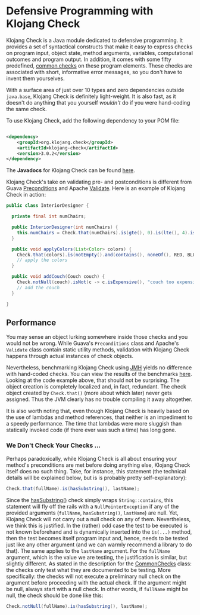 # Defensive Programming with Klojang Check

Klojang Check is a Java module dedicated to defensive programming. It provides a set
of syntactical constructs that make it easy to express checks on program input,
object state, method arguments, variables, computational outcomes and program output.
In addition, it comes with some fifty predefined,
[common checks](https://klojang4j.github.io/klojang-check/api/org.klojang.check/org/klojang/check/CommonChecks.html)
on these program elements. These checks are associated with short, informative error
messages, so you don't have to invent them yourselves.

With a surface area of just over 10 types and zero dependencies outside
```java.base```, Klojang Check is definitely light-weight. It is also fast, as it
doesn't do anything that you yourself _wouldn't_ do if you were hand-coding the same
check.

To use Klojang Check, add the following dependency to your POM file:

```xml

<dependency>
    <groupId>org.klojang.check</groupId>
    <artifactId>klojang-check</artifactId>
    <version>3.0.2</version>
</dependency>
```

The **Javadocs** for Klojang Check can be
found [here](https://klojang4j.github.io/klojang-check/api).

Klojang Check's take on validating pre- and postconditions is different from Guava
[Preconditions](https://guava.dev/releases/19.0/api/docs/com/google/common/base/Preconditions.html)
and
Apache [Validate](https://commons.apache.org/proper/commons-lang/apidocs/org/apache/commons/lang3/Validate.html).
Here is an example of Klojang Check in action:

```java
public class InteriorDesigner {

  private final int numChairs;

  public InteriorDesigner(int numChairs) {
    this.numChairs = Check.that(numChairs).is(gte(), 0).is(lte(), 4).is(even()).ok();
  }

  public void applyColors(List<Color> colors) {
    Check.that(colors).is(notEmpty().and(contains(), noneOf(), RED, BLUE, PINK));
    // apply the colors
  }

  public void addCouch(Couch couch) {
    Check.notNull(couch).isNot(c -> c.isExpensive(), "couch too expensive");
    // add the couch
  }

}
```

## Performance

You may sense an object lurking somewhere inside those checks and you would not be
wrong. While Guava's ```Preconditions``` class and Apache's ```Validate``` class contain
static utility methods, validation with Klojang Check happens through actual
instances of check objects.

Nevertheless, benchmarking Klojang Check using [JMH](https://github.com/openjdk/jmh)
yields no difference with hand-coded checks. You can view the results of the
benchmarks [here](https://github.com/openjdk/jmh). Looking at the code example above,
that should not be surprising. The object creation is completely localized and, in
fact, redundant. The check object created by ```Check.that()``` (more about which
later) never gets assigned. Thus the JVM clearly has no trouble compiling it away
altogether.

It is also worth noting that, even though Klojang Check is heavily based on the use
of lambdas and method references, that neither is an impediment to a speedy
performance. The time that lambdas were more sluggish than statically invoked code
(if there ever was such a time) has long gone.

### We Don't Check Your Checks ...

Perhaps paradoxically, while Klojang Check is all about ensuring your method's
preconditions are met before doing anything else, Klojang Check itself does no such
thing. Take, for instance, this statement (the technical details will be explained
below, but is is probably pretty self-explanatory):

```java
Check.that(fullName).is(hasSubstring(), lastName);
```

Since
the [hasSubstring()](https://klojang4j.github.io/klojang-check/api/org.klojang.check/org/klojang/check/CommonChecks.html#hasSubstring())
check simply wraps ```String::contains```, this statement will fly off the rails with
a ```NullPointerException``` if any of the provided arguments (```fullName```,
```hasSubstring()```, ```lastName```) are null. Yet, Klojang Check will not carry out
a null check on any of them. Nevertheless, we think this is justified. In the
(rather) odd case the test to be executed is not known beforehand and is dynamically
inserted into the ```is(...)``` method, then the test becomes itself program input
and, hence, needs to be tested just like any other argument (and we can warmly
recommend a library to do that). The same applies to the ```lastName``` argument. For
the ```fullName``` argument, which is the value we are testing, the justification is
similar, but slightly different. As stated in the description for the
[CommonChecks](https://klojang4j.github.io/klojang-check/api/org.klojang.check/org/klojang/check/CommonChecks.html)
class: the checks only test what they are documented to be testing. More specifically:
the checks will not execute a preliminary null check on the argument before proceeding
with the actual check. If the argument might be null, always start with a null check.
In other words, if ```fullName``` might be null, the check should be done like this:

```java
Check.notNull(fullName).is(hasSubstring(), lastName);
```







